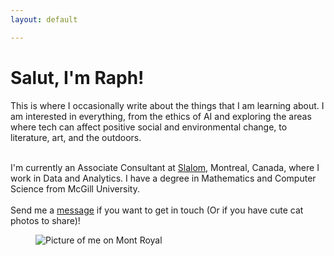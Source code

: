 ```yaml
---
layout: default

---
```

<div>
  <h1> Salut, I'm Raph! </h1>
</div>

<div class = "row">

<div class = "col1">

<p class="col1-text">This is where I occasionally write about the things that I am learning about. I am interested in everything, from the ethics of AI and exploring the areas where tech can affect positive social and environmental change, to literature, art, and the outdoors.
<br/>
<br/>

I'm currently an Associate Consultant at <a href ="https://www.slalom.com/"> Slalom</a>, Montreal, Canada, where I work in Data and Analytics. I have a degree in Mathematics and Computer Science from McGill University.
<br/>
<br/>
Send me a <a href ="mailto:raphaelletseng@gmail.com">message</a> if you want to get in touch (Or if you have cute cat photos to share)!
</p>
</div>
<div class = "col2">
<figure id = home>
<img id="home-img" align="left" src="/assets/img/better-headshot.jpg" alt="Picture of me on Mont Royal">
</figure>
</div>
</div>
<link rel="stylesheet" href="../assets/css/index.css">
